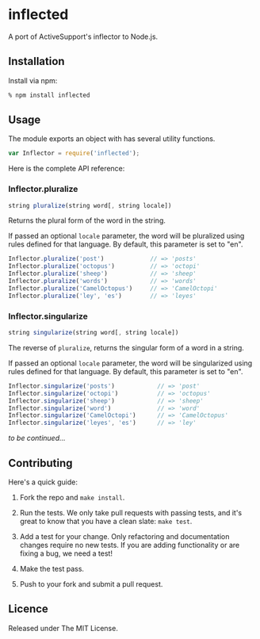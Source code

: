 # inflected

A port of ActiveSupport's inflector to Node.js.


## Installation

Install via npm:

```bash
% npm install inflected
```


## Usage

The module exports an object with has several utility functions.

```js
var Inflector = require('inflected');
```

Here is the complete API reference:


### Inflector.pluralize

```js
string pluralize(string word[, string locale])
```

Returns the plural form of the word in the string.

If passed an optional `locale` parameter, the word will be
pluralized using rules defined for that language. By default,
this parameter is set to "en".

```js
Inflector.pluralize('post')             // => 'posts'
Inflector.pluralize('octopus')          // => 'octopi'
Inflector.pluralize('sheep')            // => 'sheep'
Inflector.pluralize('words')            // => 'words'
Inflector.pluralize('CamelOctopus')     // => 'CamelOctopi'
Inflector.pluralize('ley', 'es')        // => 'leyes'
```

### Inflector.singularize

```js
string singularize(string word[, string locale])
```

The reverse of `pluralize`, returns the singular form of a word in a
string.

If passed an optional `locale` parameter, the word will be
singularized using rules defined for that language. By default,
this parameter is set to "en".

```js
Inflector.singularize('posts')            // => 'post'
Inflector.singularize('octopi')           // => 'octopus'
Inflector.singularize('sheep')            // => 'sheep'
Inflector.singularize('word')             // => 'word'
Inflector.singularize('CamelOctopi')      // => 'CamelOctopus'
Inflector.singularize('leyes', 'es')      // => 'ley'
```


*to be continued...* 


## Contributing

Here's a quick guide:

1. Fork the repo and `make install`.

2. Run the tests. We only take pull requests with passing tests, and it's great to know that you have a clean slate: `make test`.

3. Add a test for your change. Only refactoring and documentation changes require no new tests. If you are adding functionality or are fixing a bug, we need a test!

4. Make the test pass.

5. Push to your fork and submit a pull request.


## Licence

Released under The MIT License.
